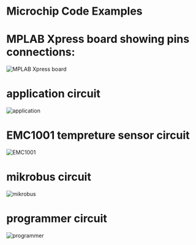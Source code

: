 # Microchip Code Examples

# MPLAB Xpress board showing pins connections:
![MPLAB Xpress board](https://s3-eu-west-1.amazonaws.com/microchip/mplabxpress.png)<br>
# application circuit
![application](https://s3-eu-west-1.amazonaws.com/microchip/application.png)<br>
# EMC1001 tempreture sensor circuit
![EMC1001](https://s3-eu-west-1.amazonaws.com/microchip/EMC1001.png)<br>
# mikrobus circuit
![mikrobus](https://s3-eu-west-1.amazonaws.com/microchip/mikrobus.png)<br>
# programmer circuit
![programmer](https://s3-eu-west-1.amazonaws.com/microchip/programmer.png)<br>
